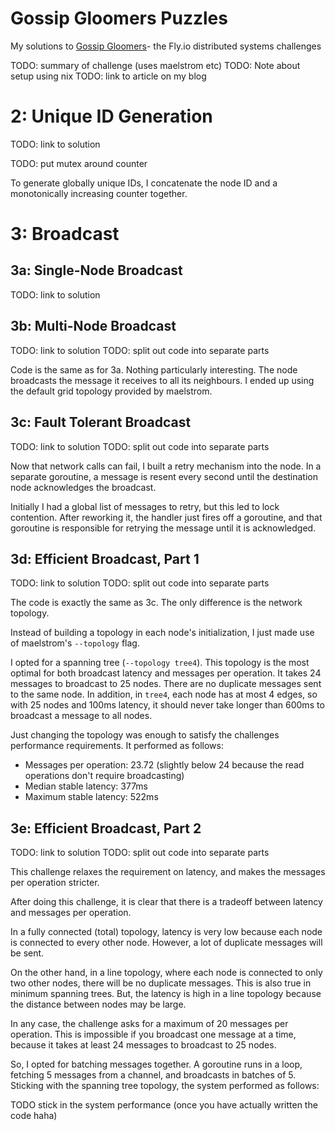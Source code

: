 # Gossip Gloomers Puzzles

My solutions to [Gossip Gloomers](https://fly.io/dist-sys/)- the Fly.io distributed systems challenges

TODO: summary of challenge (uses maelstrom etc)
TODO: Note about setup using nix
TODO: link to article on my blog

# 2: Unique ID Generation

TODO: link to solution

TODO: put mutex around counter

To generate globally unique IDs, I concatenate the node ID and a monotonically increasing counter together.

# 3: Broadcast

## 3a: Single-Node Broadcast

TODO: link to solution

## 3b: Multi-Node Broadcast

TODO: link to solution
TODO: split out code into separate parts

Code is the same as for 3a.
Nothing particularly interesting.
The node broadcasts the message it receives to all its neighbours.
I ended up using the default grid topology provided by maelstrom.

## 3c: Fault Tolerant Broadcast

TODO: link to solution
TODO: split out code into separate parts

Now that network calls can fail, I built a retry mechanism into the node.
In a separate goroutine, a message is resent every second until the destination node acknowledges the broadcast.

Initially I had a global list of messages to retry, but this led to lock contention.
After reworking it, the handler just fires off a goroutine, and that goroutine is responsible for retrying the message until it is acknowledged.

## 3d: Efficient Broadcast, Part 1

TODO: link to solution
TODO: split out code into separate parts

The code is exactly the same as 3c.
The only difference is the network topology.

Instead of building a topology in each node's initialization, I just made use of maelstrom's `--topology` flag.

I opted for a spanning tree (`--topology tree4`).
This topology is the most optimal for both broadcast latency and messages per operation.
It takes 24 messages to broadcast to 25 nodes.
There are no duplicate messages sent to the same node.
In addition, in `tree4`, each node has at most 4 edges, so with 25 nodes and 100ms latency, it should never take longer than 600ms to broadcast a message to all nodes.

Just changing the topology was enough to satisfy the challenges performance requirements. It performed as follows:

- Messages per operation: 23.72 (slightly below 24 because the read operations don't require broadcasting)
- Median stable latency: 377ms
- Maximum stable latency: 522ms

## 3e: Efficient Broadcast, Part 2

TODO: link to solution
TODO: split out code into separate parts

This challenge relaxes the requirement on latency, and makes the messages per operation stricter.

After doing this challenge, it is clear that there is a tradeoff between latency and messages per operation.

In a fully connected (total) topology, latency is very low because each node is connected to every other node.
However, a lot of duplicate messages will be sent.

On the other hand, in a line topology, where each node is connected to only two other nodes, there will be no duplicate messages.
This is also true in minimum spanning trees.
But, the latency is high in a line topology because the distance between nodes may be large.

In any case, the challenge asks for a maximum of 20 messages per operation.
This is impossible if you broadcast one message at a time, because it takes at least 24 messages to broadcast to 25 nodes.

So, I opted for batching messages together. A goroutine runs in a loop, fetching 5 messages from a channel, and broadcasts in batches of 5. Sticking with the spanning tree topology, the system performed as follows:

TODO stick in the system performance (once you have actually written the code haha)
